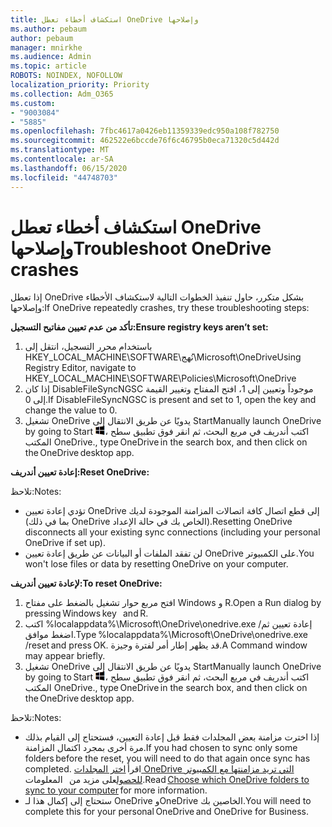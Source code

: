 ```yaml
---
title: استكشاف أخطاء تعطل OneDrive وإصلاحها
ms.author: pebaum
author: pebaum
manager: mnirkhe
ms.audience: Admin
ms.topic: article
ROBOTS: NOINDEX, NOFOLLOW
localization_priority: Priority
ms.collection: Adm_O365
ms.custom:
- "9003084"
- "5885"
ms.openlocfilehash: 7fbc4617a0426eb11359339edc950a108f782750
ms.sourcegitcommit: 462522e6bccde76f6c46795b0eca71320c5d442d
ms.translationtype: MT
ms.contentlocale: ar-SA
ms.lasthandoff: 06/15/2020
ms.locfileid: "44748703"
---
```

# <a name="troubleshoot-onedrive-crashes"></a><span data-ttu-id="0427a-102">استكشاف أخطاء تعطل OneDrive وإصلاحها</span><span class="sxs-lookup"><span data-stu-id="0427a-102">Troubleshoot OneDrive crashes</span></span>

<span data-ttu-id="0427a-103">إذا تعطل OneDrive بشكل متكرر، حاول تنفيذ الخطوات التالية لاستكشاف الأخطاء وإصلاحها:</span><span class="sxs-lookup"><span data-stu-id="0427a-103">If OneDrive repeatedly crashes, try these troubleshooting steps:</span></span>

<span data-ttu-id="0427a-104">**تأكد من عدم تعيين مفاتيح التسجيل:**</span><span class="sxs-lookup"><span data-stu-id="0427a-104">**Ensure registry keys aren’t set:**</span></span>

1. <span data-ttu-id="0427a-105">باستخدام محرر التسجيل، انتقل إلى HKEY_LOCAL_MACHINE\SOFTWARE\نُهج\Microsoft\OneDrive</span><span class="sxs-lookup"><span data-stu-id="0427a-105">Using Registry Editor, navigate to HKEY_LOCAL_MACHINE\SOFTWARE\Policies\Microsoft\OneDrive</span></span>
2. <span data-ttu-id="0427a-106">إذا كان DisableFileSyncNGSC موجوداً وتعيين إلى 1، افتح المفتاح وتغيير القيمة إلى 0.</span><span class="sxs-lookup"><span data-stu-id="0427a-106">If DisableFileSyncNGSC is present and set to 1, open the key and change the value to 0.</span></span>
3. <span data-ttu-id="0427a-107">تشغيل OneDrive يدويًا عن طريق الانتقال إلى Start</span><span class="sxs-lookup"><span data-stu-id="0427a-107">Manually launch OneDrive by going to Start</span></span> ![اضغط على مفتاح Windows](data:image/png;base64,iVBORw0KGgoAAAANSUhEUgAAABEAAAAOCAYAAADJ7fe0AAAAAXNSR0IArs4c6QAAAARnQU1BAACxjwv8YQUAAAAJcEhZcwAADsQAAA7EAZUrDhsAAADxSURBVDhPY/wPBAx4wR+Gd6/fM7x9/ZTh9ZuXDGdPnWE4tH0rw/UHDxlaVp9kCDCSYWABKfv35wfD+/cfGV4+fcLw5uVjhlOXzzFsX/qWYebmZAZPWWOGO2DD8ACQS9Y3e4Bcg4Y9/t94fPa/CoY4Aq8/+xik/T8TkEMxGDyGgANWwSqeobvbGSyAADIM3BwCDKXd3QyfoCLoQEGAA0xTxSWjsYMJwLHjkruU4UXSJ4YnT54x3Dh/luHmjfMMmw9wMjCDlRAGBDPgjy8fGT5//8rw9P4Thge3zzNcvXmDYevmfQzXb1xlmH/0ATADyjAAAKdWkD3ZSwNeAAAAAElFTkSuQmCC)<span data-ttu-id="0427a-109">، اكتب أندريف في مربع البحث، ثم انقر فوق تطبيق سطح المكتب OneDrive.</span><span class="sxs-lookup"><span data-stu-id="0427a-109">, type OneDrive in the search box, and then click on the OneDrive desktop app.</span></span>

<span data-ttu-id="0427a-110">**إعادة تعيين أندريف:**</span><span class="sxs-lookup"><span data-stu-id="0427a-110">**Reset OneDrive:**</span></span>

<span data-ttu-id="0427a-111">تلاحظ:</span><span class="sxs-lookup"><span data-stu-id="0427a-111">Notes:</span></span>

- <span data-ttu-id="0427a-112">تؤدي إعادة تعيين OneDrive إلى قطع اتصال كافة اتصالات المزامنة الموجودة لديك (بما في ذلك OneDrive الخاص بك في حالة الإعداد).</span><span class="sxs-lookup"><span data-stu-id="0427a-112">Resetting OneDrive disconnects all your existing sync connections (including your personal OneDrive if set up).</span></span>
- <span data-ttu-id="0427a-113">لن تفقد الملفات أو البيانات عن طريق إعادة تعيين OneDrive على الكمبيوتر.</span><span class="sxs-lookup"><span data-stu-id="0427a-113">You won't lose files or data by resetting OneDrive on your computer.</span></span>

<span data-ttu-id="0427a-114">**لإعادة تعيين أندريف:**</span><span class="sxs-lookup"><span data-stu-id="0427a-114">**To reset OneDrive:**</span></span>

1. <span data-ttu-id="0427a-115">افتح مربع حوار تشغيل بالضغط على مفتاح Windows و R.</span><span class="sxs-lookup"><span data-stu-id="0427a-115">Open a Run dialog by pressing Windows key    and R.</span></span>
2. <span data-ttu-id="0427a-116">اكتب %localappdata%\Microsoft\OneDrive\onedrive.exe /إعادة تعيين ثم اضغط موافق.</span><span class="sxs-lookup"><span data-stu-id="0427a-116">Type %localappdata%\Microsoft\OneDrive\onedrive.exe /reset and press OK.</span></span> <span data-ttu-id="0427a-117">قد يظهر إطار أمر لفترة وجيزة.</span><span class="sxs-lookup"><span data-stu-id="0427a-117">A Command window may appear briefly.</span></span>
3. <span data-ttu-id="0427a-118">تشغيل OneDrive يدويًا عن طريق الانتقال إلى Start</span><span class="sxs-lookup"><span data-stu-id="0427a-118">Manually launch OneDrive by going to Start</span></span> ![اضغط على مفتاح Windows](data:image/png;base64,iVBORw0KGgoAAAANSUhEUgAAABEAAAAOCAYAAADJ7fe0AAAAAXNSR0IArs4c6QAAAARnQU1BAACxjwv8YQUAAAAJcEhZcwAADsQAAA7EAZUrDhsAAADxSURBVDhPY/wPBAx4wR+Gd6/fM7x9/ZTh9ZuXDGdPnWE4tH0rw/UHDxlaVp9kCDCSYWABKfv35wfD+/cfGV4+fcLw5uVjhlOXzzFsX/qWYebmZAZPWWOGO2DD8ACQS9Y3e4Bcg4Y9/t94fPa/CoY4Aq8/+xik/T8TkEMxGDyGgANWwSqeobvbGSyAADIM3BwCDKXd3QyfoCLoQEGAA0xTxSWjsYMJwLHjkruU4UXSJ4YnT54x3Dh/luHmjfMMmw9wMjCDlRAGBDPgjy8fGT5//8rw9P4Thge3zzNcvXmDYevmfQzXb1xlmH/0ATADyjAAAKdWkD3ZSwNeAAAAAElFTkSuQmCC)<span data-ttu-id="0427a-120">، اكتب أندريف في مربع البحث، ثم انقر فوق تطبيق سطح المكتب OneDrive.</span><span class="sxs-lookup"><span data-stu-id="0427a-120">, type OneDrive in the search box, and then click on the OneDrive desktop app.</span></span>

<span data-ttu-id="0427a-121">تلاحظ:</span><span class="sxs-lookup"><span data-stu-id="0427a-121">Notes:</span></span>

- <span data-ttu-id="0427a-122">إذا اخترت مزامنة بعض المجلدات فقط قبل إعادة التعيين، فستحتاج إلى القيام بذلك مرة أخرى بمجرد اكتمال المزامنة.</span><span class="sxs-lookup"><span data-stu-id="0427a-122">If you had chosen to sync only some folders before the reset, you will need to do that again once sync has completed.</span></span> <span data-ttu-id="0427a-123">اقرأ [اختر المجلدات OneDrive التي تريد مزامنتها مع الكمبيوتر للحصول](https://support.office.com/article/98b8b011-8b94-419b-aa95-a14ff2415e85)على مزيد من   المعلومات.</span><span class="sxs-lookup"><span data-stu-id="0427a-123">Read [Choose which OneDrive folders to sync to your computer](https://support.office.com/article/98b8b011-8b94-419b-aa95-a14ff2415e85) for more information.</span></span>
- <span data-ttu-id="0427a-124">ستحتاج إلى إكمال هذا لـ OneDrive وOneDrive الخاصين بك.</span><span class="sxs-lookup"><span data-stu-id="0427a-124">You will need to complete this for your personal OneDrive and OneDrive for Business.</span></span>